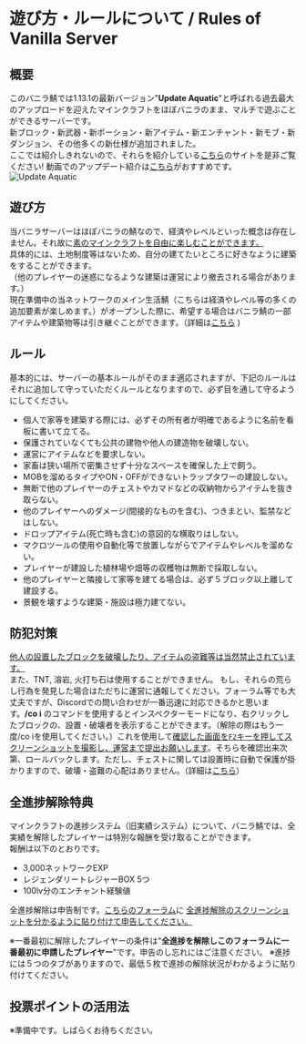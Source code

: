 # 遊び方・ルールについて / Rules of Vanilla Server

## 概要
このバニラ鯖では1.13.1の最新バージョン"**Update Aquatic**"と呼ばれる過去最大のアップロードを迎えたマインクラフトをほぼバニラのまま、マルチで遊ぶことができるサーバーです。  
新ブロック・新武器・新ポーション・新アイテム・新エンチャント・新モブ・新ダンジョン、その他多くの新仕様が追加されました。  
ここでは紹介しきれないので、それらを紹介している[こちら](http://minecraft-diary.jp/blog-entry-1366.html)のサイトを是非ご覧ください! 動画でのアップデート紹介は[こちら](https://www.youtube.com/watch?v=NgFRuLyUG14&list=PL1DGsG6D8Goo-PTcQsy3_CCRHnZ-L3ilx)がおすすめです。
![Update Aquatic](https://i.imgur.com/swiHydo.png)

## 遊び方
当バニラサーバーはほぼバニラの鯖なので、経済やレベルといった概念は存在しません。それ故に<u>素のマインクラフトを自由に楽しむことができます。</u>  
具体的には、土地制度等はないため、自分の建てたいところに好きなように建築をすることができます。  
（他のプレイヤーの迷惑になるような建築は運営により撤去される場合があります。）  
現在準備中の当ネットワークのメイン生活鯖（こちらは経済やレベル等の多くの追加要素が楽しめます。）がオープンした際に、希望する場合はバニラ鯖の一部アイテムや建築物等は引き継ぐことができます。（詳細は[こちら](https://wiki.lucknetwork.jp/vanilla_trans) )

## ルール
基本的には、サーバーの基本ルールがそのまま適応されますが、下記のルールはそれに追加して守っていただくルールとなりますので、必ず目を通して守るようにしてください。  

  * 個人で家等を建築する際には、必ずその所有者が明確であるように名前を看板に書いて立てる。
  * 保護されていなくても公共の建物や他人の建造物を破壊しない。
  * 運営にアイテムなどを要求しない。
  * 家畜は狭い場所で密集させず十分なスペースを確保した上で飼う。
  * MOBを溜めるタイプやON・OFFができないトラップタワーの建設しない。
  * 無断で他のプレイヤーのチェストやカマドなどの収納物からアイテムを抜き取らない。
  * 他のプレイヤーへのダメージ(間接的なものを含む)、つきまとい、監禁などはしない。
  * ドロップアイテム(死亡時も含む)の意図的な横取りはしない。
  * マクロツールの使用や自動化等で放置しながらでアイテムやレベルを溜めない。
  * プレイヤーが建設した植林場や畑等の収穫物は無断で採取しない。
  * 他のプレイヤーと隣接して家等を建てる場合は、必ず５ブロック以上離して建設する。
  * 景観を壊すような建築・施設は極力建てない。

## 防犯対策
<u>他人の設置したブロックを破壊したり、アイテムの盗難等は当然禁止されています。</u>  
また、TNT, 溶岩, 火打ち石は使用することができません。
もし、それらの荒らし行為を発見した場合はただちに運営に通報してください。フォーラム等でも大丈夫ですが、Discordでの問い合わせが一番迅速に対応できるかと思います。**/co i** のコマンドを使用するとインスペクターモードになり、右クリックしたブロックの、設置・破壊者を表示することができます。（解除の際はもう一度/co iを使用してください。）これを使用して<u>確認した画面を`F2`キーを押してスクリーンショットを撮影し、運営まで提出お願いします</u>。そちらを確認出来次第、ロールバックします。ただし、チェストに関しては設置時に自動で保護が掛かりますので、破壊・盗難の心配はありません。（詳細は[こちら](lwc.md)）

## 全進捗解除特典
マインクラフトの進捗システム（旧実績システム）について、バニラ鯖では、全実績を解除したプレイヤーは特別な報酬を受け取ることができます。  
報酬は以下のとおりです。

  * 3,000ネットワークEXP
  * レジェンダリートレジャーBOX 5つ
  * 100lv分のエンチャント経験値

全進捗解除は申告制です。[こちらのフォーラム](https://lucknetwork.jp/forum/view_topic/?tid=8#post-8)に <u>全進捗解除のスクリーンショットを分かるように貼り付けて申告してください。</u>

※一番最初に解除したプレイヤーの条件は"**全進捗を解除しこのフォーラムに一番最初に申請したプレイヤー**"です。申告のし忘れにはご注意ください。  ※進捗には５つのタブがありますので、最低５枚で進捗の解除状況がわかるように貼り付けてください。

## 投票ポイントの活用法
※準備中です。しばらくお待ちください。

